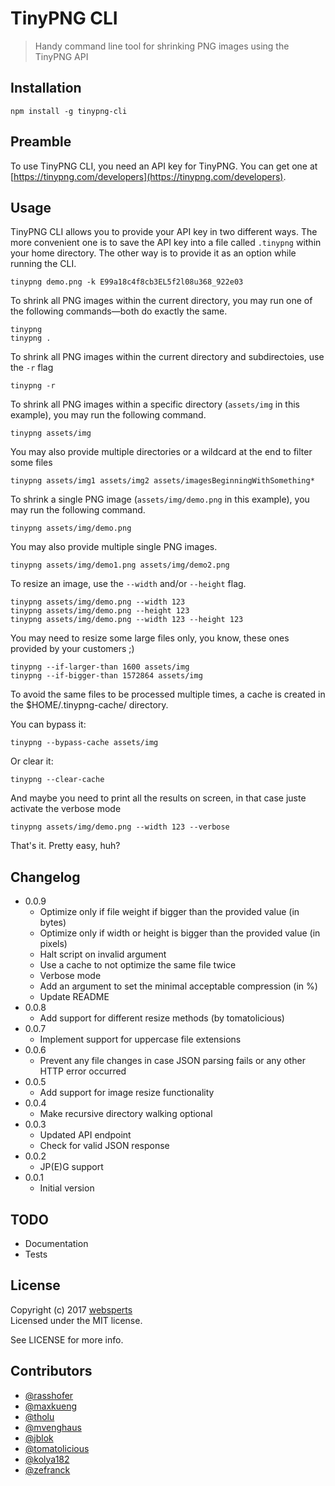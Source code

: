 # TinyPNG CLI

> Handy command line tool for shrinking PNG images using the TinyPNG API

## Installation

	npm install -g tinypng-cli

## Preamble

To use TinyPNG CLI, you need an API key for TinyPNG. You can get one at [https://tinypng.com/developers](https://tinypng.com/developers).

## Usage

TinyPNG CLI allows you to provide your API key in two different ways. The more convenient one is to save the API key into a file called `.tinypng` within your home directory. The other way is to provide it as an option while running the CLI.

	tinypng demo.png -k E99a18c4f8cb3EL5f2l08u368_922e03

To shrink all PNG images within the current directory, you may run one of the following commands—both do exactly the same.

	tinypng
	tinypng .

To shrink all PNG images within the current directory and subdirectoies, use the `-r` flag

	tinypng -r

To shrink all PNG images within a specific directory (`assets/img` in this example), you may run the following command.

	tinypng assets/img

You may also provide multiple directories or a wildcard at the end to filter some files

	tinypng assets/img1 assets/img2 assets/imagesBeginningWithSomething*

To shrink a single PNG image (`assets/img/demo.png` in this example), you may run the following command.

	tinypng assets/img/demo.png

You may also provide multiple single PNG images.

	tinypng assets/img/demo1.png assets/img/demo2.png

To resize an image, use the `--width` and/or `--height` flag.

	tinypng assets/img/demo.png --width 123
	tinypng assets/img/demo.png --height 123
	tinypng assets/img/demo.png --width 123 --height 123

You may need to resize some large files only, you know, these ones provided by your customers ;)  

	tinypng --if-larger-than 1600 assets/img
	tinypng --if-bigger-than 1572864 assets/img

To avoid the same files to be processed multiple times, a cache is created in the $HOME/.tinypng-cache/ directory.  

You can bypass it:

	tinypng --bypass-cache assets/img

Or clear it:

	tinypng --clear-cache
  
And maybe you need to print all the results on screen, in that case juste activate the verbose mode

	tinypng assets/img/demo.png --width 123 --verbose

That's it. Pretty easy, huh?

## Changelog

* 0.0.9
	* Optimize only if file weight if bigger than the provided value (in bytes)
	* Optimize only if width or height is bigger than the provided value (in pixels)
	* Halt script on invalid argument
	* Use a cache to not optimize the same file twice
	* Verbose mode
	* Add an argument to set the minimal acceptable compression (in %)
	* Update README
* 0.0.8
	* Add support for different resize methods (by tomatolicious)
* 0.0.7
	* Implement support for uppercase file extensions
* 0.0.6
	* Prevent any file changes in case JSON parsing fails or any other HTTP error occurred
* 0.0.5
	* Add support for image resize functionality
* 0.0.4
  * Make recursive directory walking optional
* 0.0.3
  * Updated API endpoint
  * Check for valid JSON response
* 0.0.2
	* JP(E)G support
* 0.0.1
	* Initial version

## TODO

- Documentation
- Tests

## License

Copyright (c) 2017 [websperts](http://websperts.com/)  
Licensed under the MIT license.

See LICENSE for more info.

## Contributors

- [@rasshofer](https://github.com/rasshofer)
- [@maxkueng](https://github.com/maxkueng)
- [@tholu](https://github.com/tholu)
- [@mvenghaus](https://github.com/mvenghaus)
- [@jblok](https://github.com/jblok)
- [@tomatolicious](https://github.com/tomatolicious)
- [@kolya182](https://github.com/kolya182)
- [@zefranck](https://github.com/zefranck)
